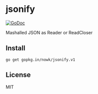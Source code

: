 # jsonify

[![GoDoc](https://godoc.org/gopkg.in/nowk/jsonify.v1?status.svg)](http://godoc.org/gopkg.in/nowk/jsonify.v1)

Mashalled JSON as Reader or ReadCloser

## Install

    go get gopkg.in/nowk/jsonify.v1

## License

MIT

